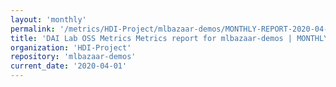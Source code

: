 ```yaml
---
layout: 'monthly'
permalink: '/metrics/HDI-Project/mlbazaar-demos/MONTHLY-REPORT-2020-04-01/'
title: 'DAI Lab OSS Metrics Metrics report for mlbazaar-demos | MONTHLY-REPORT-2020-04-01'
organization: 'HDI-Project'
repository: 'mlbazaar-demos'
current_date: '2020-04-01'
---
```

